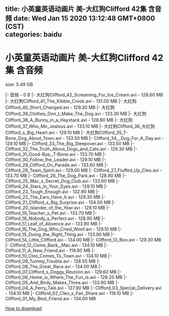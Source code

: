 
title: 小英童英语动画片 美-大红狗Clifford 42集 含音频
date: Wed Jan 15 2020 13:12:48 GMT+0800 (CST)    
categories: baidu
---

# 小英童英语动画片 美-大红狗Clifford 42集 含音频
size: 5.49 GB
 
 
|- 音频 - 0 B
|- 大红狗Clifford_42_Screaming_For_Ice_Cream.avi - 128.60 MB
|- 大红狗Clifford_41_The_Kibble_Crook.avi - 131.00 MB
|- 大红狗Clifford_40_Short_Changed.avi - 129.30 MB
|- 大红狗Clifford_39_Clothes_Don_t_Make_The_Dog.avi - 133.30 MB
|- 大红狗Clifford_38_A_Bunny_in_a_Haystack.avi - 128.80 MB
|- 大红狗Clifford_37_Who_Me_Jealous.avi - 133.10 MB
|- 大红狗Clifford_36_大红狗Clifford_s_Big_Heart.avi - 129.10 MB
|- 大红狗Clifford_35_T-Bone_Dog_About_Town.avi - 133.50 MB
|- Clifford_34__Dog_For_A_Day.avi - 129.10 MB
|- Clifford_33_The_Big_Sleepover.avi - 133.50 MB
|- Clifford_32_The_Truth_About_Dogs_and_Cats.avi - 129.30 MB
|- Clifford_31_Good-Bye,_T-Bone.avi - 133.70 MB
|- Clifford_30_Follow_the_Leader.avi - 129.10 MB
|- Clifford_29_Clifford_On_Parade.avi - 133.60 MB
|- Clifford_28_Team_Spirit.avi - 129.00 MB
|- Clifford_27_Fluffed_Up_Cleo.avi - 133.70 MB
|- Clifford_26_The_Dog_Park.avi - 128.90 MB
|- Clifford_25_Mac_s_Secret_Dog_Club.avi - 133.60 MB
|- Clifford_24_Stars_In_Your_Eyes.avi - 129.10 MB
|- Clifford_23_Tough_Enough.avi - 132.90 MB
|- Clifford_22_The_Ears_Have_It.avi - 129.30 MB
|- Clifford_21_Clifford_s_Big_Surprise.avi - 134.00 MB
|- Clifford_20_Islander_of_the_Year.avi - 129.10 MB
|- Clifford_19_Teacher_s_Pet.avi - 133.70 MB
|- Clifford_18_Nobody_s_Perfect.avi - 128.90 MB
|- Clifford_17_Leaf_of_Absence.avi - 133.90 MB
|- Clifford_16_The_Dog_Who_Cried_Woof.avi - 129.10 MB
|- Clifford_15_Doing_the_Right_Thing.avi - 133.90 MB
|- Clifford_14_Little_Clifford.avi - 134.00 MB
|- Clifford_13_Boo.avi - 129.30 MB
|- Clifford_12_Come_Back,_Mac.avi - 134.10 MB
|- Clifford_11_A_New_Friend.avi - 119.80 MB
|- Clifford_10_Cleo_Comes_To_Town.avi - 134.10 MB
|- Clifford_09_Tummy_Trouble.avi - 128.50 MB
|- Clifford_08_The_Great_Race.avi - 134.00 MB
|- Clifford_07_Clifford_s_Doggy_Reunion.avi - 129.60 MB
|- Clifford_06_Home_is_Where_The_Fun_is.avi - 128.20 MB
|- Clifford_05_And_Birdy_Makes_Three.avi - 133.90 MB
|- Clifford_04_A_Ferry_Tale.avi - 127.90 MB
|- Clifford_03_Special_Delivery.avi - 134.10 MB
|- Clifford_02_Cleo_s_Fair_Share.avi - 119.10 MB
|- Clifford_01_My_Best_Friend.avi - 134.00 MB

[How to download](https://bpcam.bemobtrk.com/go/2ceec3aa-1ca2-46d6-b9ff-aaa5c184517c?jno=341)